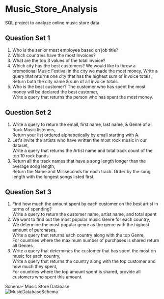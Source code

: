 # Music_Store_Analysis
SQL project to analyze online music store data.

## Question Set 1
1. Who is the senior most employee based on job title?
2. Which countries have the most Invoices?
3. What are the top 3 values of the total invoice?
4. Which city has the best customers? We would like to throw a promotional Music Festival in the city we made the most money, 
   Write a query that returns one city that has the highest sum of invoice totals, \
   Return both the city name & sum of all invoice totals.
6. Who is the best customer? The customer who has spent the most money will be declared the best customer, \
   Write a query that returns the person who has spent the most money.


## Question Set 2
1. Write a query to return the email, first name, last name, & Genre of all Rock Music listeners, \
   Return your list ordered alphabetically by email starting with A.
2. Let's invite the artists who have written the most rock music in our dataset, \
   Write a query that returns the Artist name and total track count of the top 10 rock bands.
3. Return all the track names that have a song length longer than the average song length, \
   Return the Name and Milliseconds for each track. Order by the song length with the longest songs listed first.


## Question Set 3
1. Find how much the amount spent by each customer on the best artist in terms of spending? \
   Write a query to return the customer name, artist name, and total spent
2. We want to find out the most popular music Genre for each country, \
   We determine the most popular genre as the genre with the highest amount of purchases, \
   Write a query that returns each country along with the top Genre, \
   For countries where the maximum number of purchases is shared return all Genres.
3. Write a query that determines the customer that has spent the most on music for each country, \
   Write a query that returns the country along with the top customer and how much they spent, \
   For countries where the top amount spent is shared, provide all customers who spent this amount.


Schema- Music Store Database  
![MusicDatabaseSchema](https://user-images.githubusercontent.com/112153548/213707717-bfc9f479-52d9-407b-99e1-e94db7ae10a3.png)
